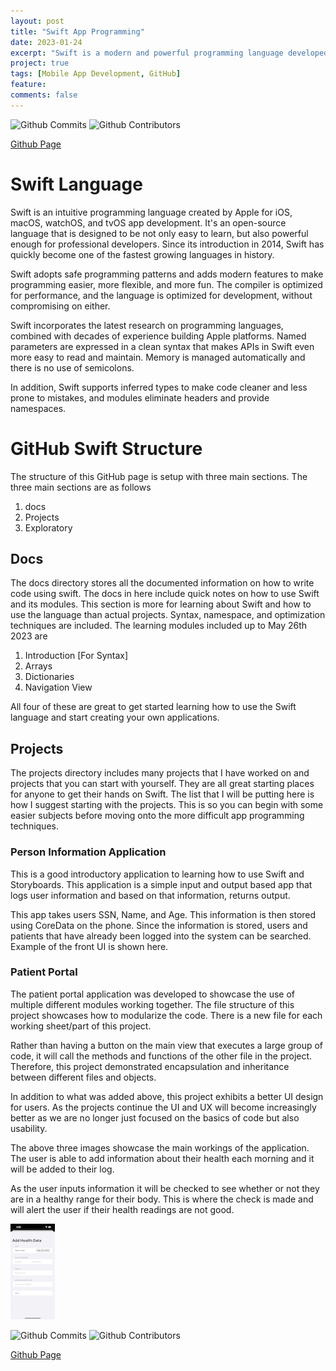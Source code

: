 ```yaml
---
layout: post
title: "Swift App Programming"
date: 2023-01-24
excerpt: "Swift is a modern and powerful programming language developed by Apple. It is designed to be fast, safe, and efficient, making it suitable for developing a wide range of software applications, including mobile apps, desktop software, and even server-side applications. This module showcases learning the Swift programming language and some of the projects I have created."
project: true
tags: [Mobile App Development, GitHub]
feature: 
comments: false
---
```


![Github Commits](https://img.shields.io/github/last-commit/Markay12/SwiftProgramming-Introduction?color=orange&label=Last%20Commit&style=plastic)
![Github Contributors](https://img.shields.io/github/contributors/Markay12/SwiftProgramming-Introduction?label=Contributors)

[Github Page](github.com/Markay12/SwiftProgramming-Introduction)

<style>
  .resized-image {
    max-width: 400px;
    height: auto;
  }
</style>

# Swift Language

Swift is an intuitive programming language created by Apple for iOS, macOS, watchOS, and tvOS app development. It's an open-source language that is designed to be not only easy to learn, but also powerful enough for professional developers. Since its introduction in 2014, Swift has quickly become one of the fastest growing languages in history.

Swift adopts safe programming patterns and adds modern features to make programming easier, more flexible, and more fun. The compiler is optimized for performance, and the language is optimized for development, without compromising on either.

Swift incorporates the latest research on programming languages, combined with decades of experience building Apple platforms. Named parameters are expressed in a clean syntax that makes APIs in Swift even more easy to read and maintain. Memory is managed automatically and there is no use of semicolons.

In addition, Swift supports inferred types to make code cleaner and less prone to mistakes, and modules eliminate headers and provide namespaces.


# GitHub Swift Structure

The structure of this GitHub page is setup with three main sections. The three main sections are as follows

1. docs
2. Projects 
3. Exploratory

## Docs

The docs directory stores all the documented information on how to write code using swift. The docs in here include quick notes on how to use Swift and its modules. This section is more for learning about Swift and how to use the language than actual projects. Syntax, namespace, and optimization techniques are included. The learning modules included up to May 26th 2023 are

1. Introduction [For Syntax]
2. Arrays
3. Dictionaries
4. Navigation View

All four of these are great to get started learning how to use the Swift language and start creating your own applications.

## Projects

The projects directory includes many projects that I have worked on and projects that you can start with yourself. They are all great starting places for anyone to get their hands on Swift. The list that I will be putting here is how I suggest starting with the projects. This is so you can begin with some easier subjects before moving onto the more difficult app programming techniques.

### Person Information Application

This is a good introductory application to learning how to use Swift and Storyboards. This application is a simple input and output based app that logs user information and based on that information, returns output.

This app takes users SSN, Name, and Age. This information is then stored using CoreData on the phone. Since the information is stored, users and patients that have already been logged into the system can be searched. Example of the front UI is shown here.



### Patient Portal

The patient portal application was developed to showcase the use of multiple different modules working together. The file structure of this project showcases how to modularize the code. There is a new file for each working sheet/part of this project. 

Rather than having a button on the main view that executes a large group of code, it will call the methods and functions of the other file in the project. Therefore, this project demonstrated encapsulation and inheritance between different files and objects. 

In addition to what was added above, this project exhibits a better UI design for users. As the projects continue the UI and UX will become increasingly better as we are no longer just focused on the basics of code but also usability.


The above three images showcase the main workings of the application. The user is able to add information about their health each morning and it will be added to their log. 

As the user inputs information it will be checked to see whether or not they are in a healthy range for their body. This is where the check is made and will alert the user if their health readings are not good.

![Add Health Data Patient Portal Image](../assets/img/swift_apps/PatientPortal_AddHealth.png)

![Github Commits](https://img.shields.io/github/last-commit/Markay12/SwiftProgramming-Introduction?color=orange&label=Last%20Commit&style=plastic)
![Github Contributors](https://img.shields.io/github/contributors/Markay12/SwiftProgramming-Introduction?label=Contributors)

[Github Page](github.com/Markay12/SwiftProgramming-Introduction)
